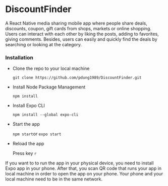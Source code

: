 # DiscountFinder
A React Native media sharing mobile app where people share deals, discounts, coupon, gift cards from shops, markets or online shopping. Users can interact with each other by liking the posts, adding to favorites, giving comments. Besides, users can easily and quickly find the deals by searching or looking at the category.

### Installation
- Clone the repo to your local machine

  `git clone https://github.com/pdung1989/DiscountFinder.git`
- Install Node Package Management

  `npm install`
- Install Expo CLI

  `npm install --global expo-cli`
- Start the app

  `npm start`or `expo start`
- Reload the app

  Press key `r`
 
If you want to to run the app in your physical device, you need to install Expo app in your phone. After that, you scan QR code that runs your app in local machine in  order to open the app on your phone. Your phone and your local machine need to be in the same network.
